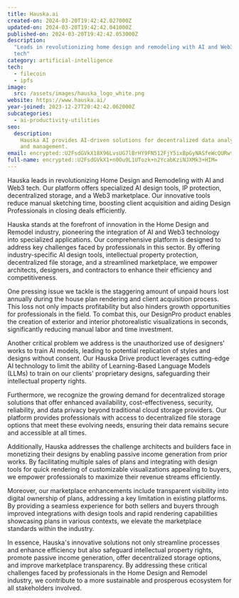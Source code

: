 ```yaml
---
title: Hauska.ai
created-on: 2024-03-20T19:42:42.027000Z
updated-on: 2024-03-20T19:42:42.041000Z
published-on: 2024-03-20T19:42:42.053000Z
description:
  "Leads in revolutionizing home design and remodeling with AI and Web3
  tech"
category: artificial-intelligence
tech:
  - filecoin
  - ipfs
image:
  src: /assets/images/hauska_logo_white.png
website: https://www.hauska.ai/
year-joined: 2023-12-27T20:42:42.062000Z
subcategories:
  - ai-productivity-utilities
seo:
  description:
    Hauska AI provides AI-driven solutions for decentralized data analysis
    and management.
email: encrypted::U2FsdGVkX18X96LvsUG7lBrHY9FN512FjY5ixBpGyNASfeWcQURwtYWwdVSN+veD
full-name: encrypted::U2FsdGVkX1+n0Ou9L1UTozk+n2YcabKziNJXMk3+HIM=
---
```


Hauska leads in revolutionizing Home Design and Remodeling with AI and Web3 tech. Our platform offers specialized AI design tools, IP protection, decentralized storage, and a Web3 marketplace. Our innovative tools reduce manual sketching time, boosting client acquisition and aiding Design Professionals in closing deals efficiently.

Hauska stands at the forefront of innovation in the Home Design and Remodel industry, pioneering the integration of AI and Web3 technology into specialized applications. Our comprehensive platform is designed to address key challenges faced by professionals in this sector. By offering industry-specific AI design tools, intellectual property protection, decentralized file storage, and a streamlined marketplace, we empower architects, designers, and contractors to enhance their efficiency and competitiveness.

One pressing issue we tackle is the staggering amount of unpaid hours lost annually during the house plan rendering and client acquisition process. This loss not only impacts profitability but also hinders growth opportunities for professionals in the field. To combat this, our DesignPro product enables the creation of exterior and interior photorealistic visualizations in seconds, significantly reducing manual labor and time investment.

Another critical problem we address is the unauthorized use of designers' works to train AI models, leading to potential replication of styles and designs without consent. Our Hauska Drive product leverages cutting-edge AI technology to limit the ability of Learning-Based Language Models (LLMs) to train on our clients' proprietary designs, safeguarding their intellectual property rights.

Furthermore, we recognize the growing demand for decentralized storage solutions that offer enhanced availability, cost-effectiveness, security, reliability, and data privacy beyond traditional cloud storage providers. Our platform provides professionals with access to decentralized file storage options that meet these evolving needs, ensuring their data remains secure and accessible at all times.

Additionally, Hauska addresses the challenge architects and builders face in monetizing their designs by enabling passive income generation from prior works. By facilitating multiple sales of plans and integrating with design tools for quick rendering of customizable visualizations appealing to buyers, we empower professionals to maximize their revenue streams efficiently.

Moreover, our marketplace enhancements include transparent visibility into digital ownership of plans, addressing a key limitation in existing platforms. By providing a seamless experience for both sellers and buyers through improved integrations with design tools and rapid rendering capabilities showcasing plans in various contexts, we elevate the marketplace standards within the industry.

In essence, Hauska's innovative solutions not only streamline processes and enhance efficiency but also safeguard intellectual property rights, promote passive income generation, offer decentralized storage options, and improve marketplace transparency. By addressing these critical challenges faced by professionals in the Home Design and Remodel industry, we contribute to a more sustainable and prosperous ecosystem for all stakeholders involved.
